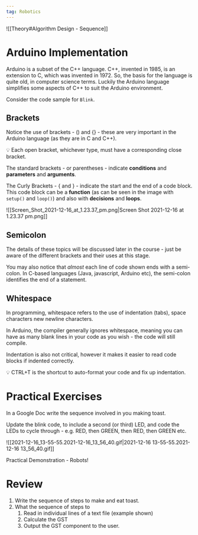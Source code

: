 ```yaml
---
tag: Robotics
---
```


![[Theory#Algorithm Design - Sequence]]

# Arduino Implementation

Arduino is a subset of the C++ language. C++, invented in 1985, is an extension to C, which was invented in 1972. So, the basis for the language is quite old, in computer science terms. Luckily the Arduino language simplifies some aspects of C++ to suit the Arduino environment.

Consider the code sample for `Blink`. 

## Brackets

Notice the use of brackets - () and {} - these are very important in the Arduino language (as they are in C and C++). 

<aside>
💡 Each open bracket, whichever type, must have a corresponding close bracket.

</aside>

The standard brackets - or parentheses - indicate **conditions** and **parameters** and **arguments**. 

The Curly Brackets - { and } - indicate the start and the end of a code block. This code block can be a **function** (as can be seen in the image with `setup()` and `loop()`) and also with **decisions** and **loops**. 

![[Screen_Shot_2021-12-16_at_1.23.37_pm.png|Screen Shot 2021-12-16 at 1.23.37 pm.png]]

## Semicolon

The details of these topics will be discussed later in the course - just be aware of the different brackets and their uses at this stage.

You may also notice that *almost* each line of code shown ends with a semi-colon. In C-based languages (Java, javascript, Arduino etc), the semi-colon identifies the end of a statement.

## Whitespace

In programming, whitespace refers to the use of indentation (tabs), space characters new newline characters.

In Arduino, the compiler generally ignores whitespace, meaning you can have as many blank lines in your code as you wish - the code will still compile.

Indentation is also not critical, however it makes it easier to read code blocks if indented correctly.

<aside>
💡 CTRL+T is the shortcut to auto-format your code and fix up indentation.

</aside>

# Practical Exercises

In a Google Doc write the sequence involved in you making toast.

Update the blink code, to include a second (or third) LED, and code the LEDs to cycle through - e.g. RED, then GREEN, then RED, then GREEN etc.

![[2021-12-16_13-55-55.2021-12-16_13_56_40.gif|2021-12-16 13-55-55.2021-12-16 13_56_40.gif]]

Practical Demonstration - Robots!

# Review

1. Write the sequence of steps to make and eat toast.
2. What the sequence of steps to 
	1. Read in individual lines of a text file (example shown)
	2. Calculate the GST
	3. Output the GST component to the user.


